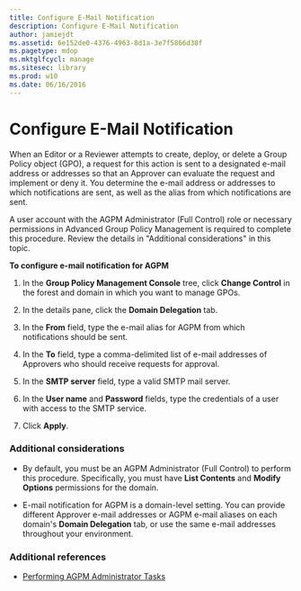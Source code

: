 ```yaml
---
title: Configure E-Mail Notification
description: Configure E-Mail Notification
author: jamiejdt
ms.assetid: 6e152de0-4376-4963-8d1a-3e7f5866d30f
ms.pagetype: mdop
ms.mktglfcycl: manage
ms.sitesec: library
ms.prod: w10
ms.date: 06/16/2016
---
```



# Configure E-Mail Notification


When an Editor or a Reviewer attempts to create, deploy, or delete a Group Policy object (GPO), a request for this action is sent to a designated e-mail address or addresses so that an Approver can evaluate the request and implement or deny it. You determine the e-mail address or addresses to which notifications are sent, as well as the alias from which notifications are sent.

A user account with the AGPM Administrator (Full Control) role or necessary permissions in Advanced Group Policy Management is required to complete this procedure. Review the details in "Additional considerations" in this topic.

**To configure e-mail notification for AGPM**

1.  In the **Group Policy Management Console** tree, click **Change Control** in the forest and domain in which you want to manage GPOs.

2.  In the details pane, click the **Domain Delegation** tab.

3.  In the **From** field, type the e-mail alias for AGPM from which notifications should be sent.

4.  In the **To** field, type a comma-delimited list of e-mail addresses of Approvers who should receive requests for approval.

5.  In the **SMTP server** field, type a valid SMTP mail server.

6.  In the **User name** and **Password** fields, type the credentials of a user with access to the SMTP service.

7.  Click **Apply**.

### Additional considerations

-   By default, you must be an AGPM Administrator (Full Control) to perform this procedure. Specifically, you must have **List Contents** and **Modify Options** permissions for the domain.

-   E-mail notification for AGPM is a domain-level setting. You can provide different Approver e-mail addresses or AGPM e-mail aliases on each domain's **Domain Delegation** tab, or use the same e-mail addresses throughout your environment.

### Additional references

-   [Performing AGPM Administrator Tasks](performing-agpm-administrator-tasks.md)

 

 





